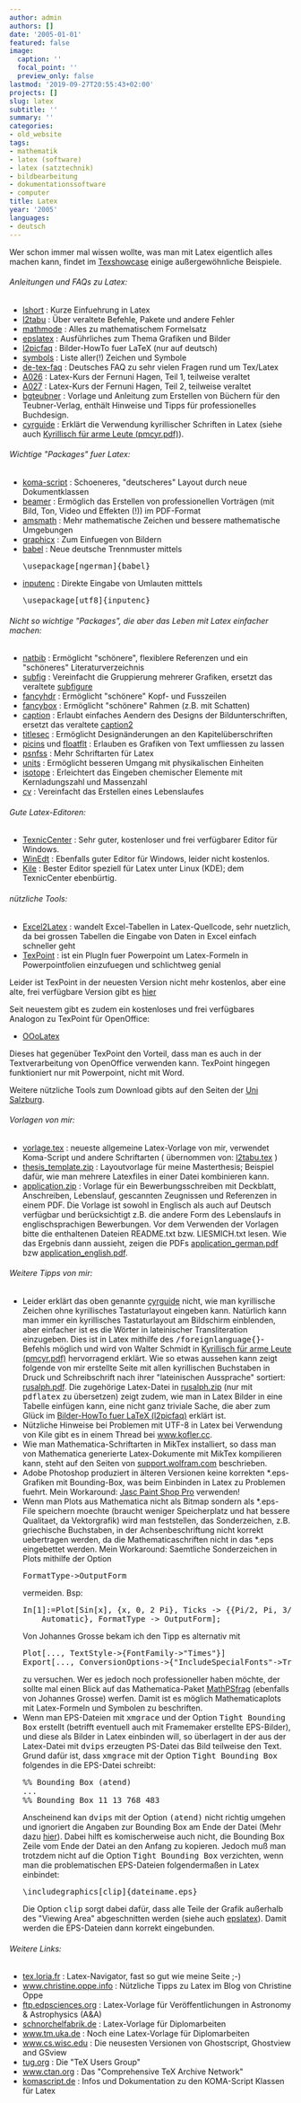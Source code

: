 ```yaml
---
author: admin
authors: []
date: '2005-01-01'
featured: false
image:
  caption: ''
  focal_point: ''
  preview_only: false
lastmod: '2019-09-27T20:55:43+02:00'
projects: []
slug: latex
subtitle: ''
summary: ''
categories:
- old_website
tags:
- mathematik
- latex (software)
- latex (satztechnik)
- bildbearbeitung
- dokumentationssoftware
- computer
title: Latex
year: '2005'
languages:
- deutsch
---
```


<p>Wer schon immer mal wissen wollte, was man mit Latex eigentlich alles machen kann,
findet im <a href="http://tug.org/texshowcase/">Texshowcase</a> einige außergewöhnliche Beispiele.</p>

<h6>Anleitungen und FAQs zu Latex:</h6>

<ul>
<li><a href="http://www.ctan.org/tex-archive/info/lshort/">lshort</a> : Kurze Einfuehrung in Latex</li>
<li><a href="http://www.ctan.org/tex-archive/info/l2tabu/">l2tabu</a> : Über veraltete Befehle, Pakete und andere Fehler</li>
<li><a href="http://www.ctan.org/tex-archive/info/math/voss/mathmode/">mathmode</a> : Alles zu mathematischem Formelsatz</li>
<li><a href="http://www.ctan.org/tex-archive/info/epslatex/">epslatex</a> : Ausführliches zum Thema Grafiken und Bilder</li>
<li><a href="http://www.ctan.org/tex-archive/info/l2picfaq/german/">l2picfaq</a> : Bilder-HowTo fuer LaTeX (nur auf deutsch)</li>
<li><a href="http://www.ctan.org/tex-archive/info/symbols/comprehensive/">symbols</a> : Liste aller(!) Zeichen und Symbole</li>
<li><a href="http://www.dante.de/faq/de-tex-faq/">de-tex-faq</a> : Deutsches FAQ zu sehr vielen Fragen rund um Tex/Latex</li>
<li><a href="http://www.fernuni-hagen.de/zmi/katalog/A026.shtml">A026</a> : Latex-Kurs der Fernuni Hagen, Teil 1, teilweise veraltet</li>
<li><a href="http://www.fernuni-hagen.de/zmi/katalog/A027.shtml">A027</a> : Latex-Kurs der Fernuni Hagen, Teil 2, teilweise veraltet</li>
<li><a href="http://www.ctan.org/tex-archive/macros/latex/contrib/bgteubner/">bgteubner</a> : Vorlage und Anleitung zum Erstellen von Büchern für den Teubner-Verlag,
enthält Hinweise und Tipps für professionelles Buchdesign.</li>
<li><a href="http://www.ctan.org/tex-archive/macros/latex/base/">cyrguide</a> : Erklärt die Verwendung kyrillischer Schriften in Latex 
(siehe auch <a href="http://home.vrweb.de/~was/x/pmcyr.pdf">Kyrillisch für arme Leute (pmcyr.pdf)</a>).</li>
</ul>



<h6>Wichtige "Packages" fuer Latex:</h6>

<ul>
<li><a href="http://www.ctan.org/tex-archive/macros/latex/contrib/koma-script/">koma-script</a> : Schoeneres, "deutscheres" Layout durch neue Dokumentklassen</li>
<li><a href="http://www.ctan.org/tex-archive/macros/latex/contrib/beamer/">beamer</a> : Ermöglich das Erstellen von professionellen Vorträgen (mit Bild, Ton, Video und Effekten (!)) im PDF-Format </li>
<li><a href="http://www.ctan.org/tex-archive/macros/latex/required/amslatex/math/">amsmath</a> : Mehr mathematische Zeichen und bessere mathematische Umgebungen</li>
<li><a href="http://www.ctan.org/tex-archive/macros/latex/required/amslatex/math/">graphicx</a> : Zum Einfuegen von Bildern</li>
<li><a href="http://www.ctan.org/tex-archive/macros/latex/required/babel/">babel</a> : Neue deutsche Trennmuster mittels <pre>\usepackage[ngerman]{babel}</pre></li>
<li><a href="http://www.ctan.org/tex-archive/macros/latex/base/">inputenc</a> : Direkte Eingabe von Umlauten mitttels <pre>\usepackage[utf8]{inputenc}</pre></li>

</ul>

<h6>Nicht so wichtige "Packages", die aber das Leben mit Latex einfacher machen:</h6>

<ul>
<li><a href="http://www.ctan.org/tex-archive/macros/latex/contrib/natbib/">natbib</a> : Ermöglicht "schönere", flexiblere Referenzen und ein "schöneres" Literaturverzeichnis</li>
<li><a href="http://www.ctan.org/tex-archive/macros/latex/contrib/subfig/">subfig</a> : Vereinfacht die Gruppierung mehrerer Grafiken, ersetzt das veraltete
<a href="http://www.ctan.org/tex-archive/obsolete/macros/latex/contrib/subfigure/">subfigure</a></li>
<li><a href="http://www.ctan.org/tex-archive/macros/latex/contrib/fancyhdr/">fancyhdr</a> : Ermöglicht "schönere" Kopf- und Fusszeilen</li>
<li><a href="http://www.ctan.org/tex-archive/macros/latex/contrib/fancybox/">fancybox</a> : Ermöglicht "schönere" Rahmen (z.B. mit Schatten)</li>
<li><a href="http://www.ctan.org/tex-archive/macros/latex/contrib/caption/">caption</a> : Erlaubt einfaches Aendern des Designs der Bildunterschriften, ersetzt das veraltete
<a href="http://www.ctan.org/tex-archive/macros/latex/contrib/caption/">caption2</a></li>
<li><a href="http://www.ctan.org/tex-archive/macros/latex/contrib/titlesec/">titlesec</a> : Ermöglicht Designänderungen an den Kapitelüberschriften</li>
<li><a href="http://www.ctan.org/tex-archive/macros/latex209/contrib/picins/">picins</a> und 
<a href="http://www.ctan.org/tex-archive/macros/latex/contrib/floatflt/">floatflt</a> : Erlauben es Grafiken von Text umfliessen zu lassen</li>
<li><a href="http://www.ctan.org/tex-archive/macros/latex/required/psnfss/">psnfss</a> : Mehr Schriftarten für Latex</li>
<li><a href="http://www.ctan.org/tex-archive/macros/latex/contrib/units/">units</a> : Ermöglicht besseren Umgang mit physikalischen Einheiten</li>
<li><a href="http://www.ctan.org/tex-archive/macros/latex/contrib/isotope/">isotope</a> : Erleichtert das Eingeben chemischer Elemente mit 
Kernladungszahl und Massenzahl</li>
<li><a href="http://www.ctan.org/tex-archive/macros/latex/contrib/cv/">cv</a> : Vereinfacht das Erstellen eines Lebenslaufes</li>
</ul>

<h6>Gute Latex-Editoren:</h6>
<ul>
<li><a href="http://www.texniccenter.org/">TexnicCenter</a> : Sehr guter, kostenloser und frei verfügbarer Editor für Windows.</li>
<li><a href="http://www.winedt.com/">WinEdt</a> : Ebenfalls guter Editor für Windows, leider nicht kostenlos.</li>
<li><a href="http://kile.sourceforge.net/">Kile</a> : Bester Editor speziell für Latex unter Linux (KDE); dem TexnicCenter ebenbürtig. </li>
</ul>

<h6>nützliche Tools:</h6>
<ul>
<li><a href="http://www.jam-software.de/freeware/index.shtml">Excel2Latex</a> : wandelt Excel-Tabellen in Latex-Quellcode, sehr nuetzlich, da bei grossen Tabellen die Eingabe von Daten in Excel einfach schneller geht</li>
<li><a href="http://texpoint.necula.org/">TexPoint</a> : ist ein PlugIn fuer Powerpoint um Latex-Formeln in Powerpointfolien
einzufuegen und schlichtweg genial</li>
</ul>

<p>Leider ist TexPoint in der neuesten Version nicht mehr kostenlos, aber eine alte, frei verfügbare Version
gibt es <a href="usefulthings/TexPoint-latest.msi">hier</a></p>
<p>Seit neuestem gibt es zudem ein kostenloses und frei verfügbares Analogon zu TexPoint für OpenOffice:

<ul>
<li><a href="http://ooolatex.sourceforge.net/">OOoLatex</a></li>
</ul>

<p>Dieses hat gegenüber TexPoint den Vorteil, dass man es auch in der Textverarbeitung von OpenOffice verwenden kann. TexPoint
hingegen funktioniert nur mit Powerpoint, nicht mit Word.</p>
<p>Weitere nützliche Tools zum Download gibts auf den Seiten der 
<a href="http://www.uni-salzburg.at/portal/page?_pageid=138,456791&amp;_dad=portal&amp;_schema=PORTAL">Uni Salzburg</a>.</p>

<h6>Vorlagen von mir:</h6>
<ul>
<li><a href="documents/vorlage.tex">vorlage.tex</a> : neueste allgemeine Latex-Vorlage von mir,
verwendet Koma-Script und andere Schriftarten ( übernommen von:
<a href="usefulthings/l2tabu.tex">l2tabu.tex</a> )</li>
<li><a href="documents/thesis_template.zip">thesis_template.zip</a> :
Layoutvorlage für meine Masterthesis; Beispiel dafür, wie man mehrere
Latexfiles in einer Datei kombinieren kann.</li>
<li><a href="documents/application.zip">application.zip</a> : Vorlage für ein Bewerbungsschreiben
mit Deckblatt, Anschreiben, Lebenslauf, gescannten Zeugnissen und Referenzen in einem PDF. Die Vorlage 
ist sowohl in Englisch als auch auf Deutsch verfügbar und berücksichtigt z.B. die andere Form des 
Lebenslaufs in englischsprachigen Bewerbungen. Vor dem Verwenden der Vorlagen bitte die enthaltenen 
Dateien README.txt bzw. LIESMICH.txt lesen. Wie das Ergebnis dann aussieht, zeigen die PDFs
<a href="documents/application_german.pdf">application_german.pdf</a> bzw
<a href="documents/application_english.pdf">application_english.pdf</a>.
</ul>

<h6>Weitere Tipps von mir:</h6>
<ul>
<li>Leider erklärt das oben genannte <a href="http://www.ctan.org/tex-archive/macros/latex/base/">cyrguide</a> nicht, wie man kyrillische Zeichen
ohne kyrillisches Tastaturlayout eingeben kann. Natürlich kann man immer ein kyrillisches Tastaturlayout am Bildschirm einblenden,
aber einfacher ist es die Wörter in lateinischer Transliteration einzugeben. Dies ist in Latex mithilfe des 
<tt>/foreignlanguage{}</tt>-Befehls möglich und wird von Walter Schmidt in 
<a href="http://home.vrweb.de/~was/x/pmcyr.pdf">Kyrillisch für arme Leute (pmcyr.pdf)</a> hervorragend 
erklärt. Wie so etwas aussehen kann zeigt folgende von mir erstellte Seite mit allen kyrillischen Buchstaben in Druck und Schreibschrift 
nach ihrer "lateinischen Aussprache" sortiert: <a href="documents/rusalph.pdf">rusalph.pdf</a>. 
Die zugehörige Latex-Datei in <a href="documents/rusalph.zip">rusalph.zip</a> (nur mit <tt>pdflatex</tt> zu übersetzen)
zeigt zudem, wie man in Latex Bilder in eine Tabelle einfügen kann, eine nicht ganz triviale Sache, die aber zum Glück im
<a href="http://www.ctan.org/tex-archive/info/l2picfaq/german/">Bilder-HowTo fuer LaTeX (l2picfaq)</a> erklärt ist.</li>
<li>Nützliche Hinweise bei Problemen mit UTF-8 in Latex bei Verwendung von Kile gibt es in einem Thread bei 
<a href="http://www.kofler.cc/forum/forumthread.php?rootID=3368">www.kofler.cc</a>.</li>
<li>Wie man Mathematica-Schriftarten in MikTex installiert, so dass man von Mathematica generierte 
Latex-Dokumente mit MikTex kompilieren kann, steht auf den Seiten von
<a href="http://support.wolfram.com/mathematica/interface/export/miktex22.html">support.wolfram.com</a>
beschrieben.
<li>Adobe Photoshop produziert in älteren Versionen keine korrekten *.eps-Grafiken mit Bounding-Box,
was beim Einbinden in Latex zu Problemen fuehrt. Mein Workaround:
<a href="http://www.jasc.com">Jasc Paint Shop Pro</a> verwenden!</li>
<li>Wenn man Plots aus Mathematica nicht als Bitmap sondern als *.eps-File speichern moechte
(braucht weniger Speicherplatz und hat bessere Qualitaet, da Vektorgrafik) wird man feststellen,
das Sonderzeichen, z.B. griechische Buchstaben, in der Achsenbeschriftung nicht korrekt uebertragen
werden, da die Mathematicaschriften nicht in das *.eps eingebettet werden. Mein Workaround:
Saemtliche Sonderzeichen in Plots mithilfe der Option <pre>FormatType->OutputForm</pre> vermeiden.
Bsp:<pre>In[1]:=Plot[Sin[x], {x, 0, 2 Pi}, Ticks -> {{Pi/2, Pi, 3/2Pi, 2 Pi},
	Automatic}, FormatType -> OutputForm];</pre>
Von Johannes Grosse bekam ich den Tipp es alternativ mit
<pre>
Plot[..., TextStyle->{FontFamily->"Times"}]
Export[..., ConversionOptions->{"IncludeSpecialFonts"->True}]
</pre>
zu versuchen. Wer es jedoch noch professioneller haben möchte, der sollte mal einen Blick auf das Mathematica-Paket 
<a href="http://wwwth.mppmu.mpg.de/members/jgrosse/mathpsfrag/">MathPSfrag</a> (ebenfalls von Johannes Grosse)
werfen. Damit ist es möglich Mathematicaplots mit Latex-Formeln und Symbolen zu beschriften.</li>
<li>Wenn man EPS-Dateien mit <tt>xmgrace</tt> und der Option <tt>Tight Bounding Box</tt>
erstellt (betrifft eventuell auch mit Framemaker erstellte EPS-Bilder),
und diese als Bilder in Latex einbinden will, so überlagert in der aus der Latex-Datei
mit <tt>dvips</tt> erzeugten PS-Datei das Bild teilweise den Text. Grund dafür ist, dass
<tt>xmgrace</tt> mit der Option <tt>Tight Bounding Box</tt> folgendes in die EPS-Datei
schreibt:
<pre>
%% Bounding Box (atend)
...
%% Bounding Box 11 13 768 483
</pre>
Anscheinend kan <tt>dvips</tt> mit der Option <tt>(atend)</tt> nicht richtig umgehen und ignoriert
die Angaben zur Bounding Box am Ende der Datei (Mehr dazu <a href="http://flex.ee.uec.ac.jp/texi/dvips/dvips_28.html">hier</a>).
Dabei hilft es komischerweise auch nicht, die Bounding Box Zeile vom Ende der Datei an den Anfang zu kopieren. 
Jedoch muß man trotzdem nicht auf die Option <tt>Tight Bounding Box</tt> verzichten, wenn man die problematischen EPS-Dateien
folgendermaßen in Latex einbindet:
<pre>
\includegraphics[clip]{dateiname.eps}
</pre>
Die Option <tt>clip</tt> sorgt dabei dafür, dass alle Teile der Grafik außerhalb des
"Viewing Area" abgeschnitten werden (siehe auch <a href="http://www.ctan.org/tex-archive/info/epslatex/">epslatex</a>).
Damit werden die EPS-Dateien dann korrekt eingebunden.
</li>
</ul>

<h6>Weitere Links:</h6>

<ul>
<li><a href="http://tex.loria.fr/">tex.loria.fr</a> : Latex-Navigator, fast so gut wie meine Seite ;-)</li>
<li><a href="http://www.christine.oppe.info/blog/category/schreiben/latex/">www.christine.oppe.info</a> : Nützliche Tipps zu Latex im Blog von Christine Oppe</li>
<li><a href="ftp://ftp.edpsciences.org/pub/aa/readme.html">ftp.edpsciences.org</a> : Latex-Vorlage für Veröffentlichungen in Astronomy &amp; Astrophysics (A&amp;A)</li>
<li><a href="http://schnorchelfabrik.de/latex/ltxvorlagen.shtml">schnorchelfabrik.de</a> : Latex-Vorlage für Diplomarbeiten</li>
<li><a href="http://www.tm.uka.de/~bless/latexhints.html">www.tm.uka.de</a> : Noch eine Latex-Vorlage für Diplomarbeiten</li>
<li><a href="http://www.cs.wisc.edu/~ghost/">www.cs.wisc.edu</a> : Die neusesten Versionen von Ghostscript, Ghostview and GSview</li>
<li><a href="http://tug.org">tug.org</a> : Die "TeX Users Group"</li>
<li><a href="http://www.ctan.org/">www.ctan.org</a> : Das "Comprehensive TeX Archive Network"</li>
<li><a href="http://komascript.de/">komascript.de</a> : Infos und Dokumentation zu den KOMA-Script Klassen für Latex</li>
</ul>